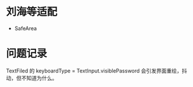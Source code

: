 # 刘海等适配

- SafeArea


# 问题记录


TextFiled  的 keyboardType = TextInput.visiblePassword 会引发界面重绘，抖动，但不知道为什么。